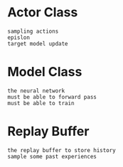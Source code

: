 # Actor Class
    sampling actions
    epislon
    target model update
# Model Class
    the neural network
    must be able to forward pass
    must be able to train
# Replay Buffer
    the replay buffer to store history
    sample some past experiences
